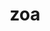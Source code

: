 ---
category: 3-letters
denotation: null
name: zoa
reference_link: https://www.etymonline.com/word/zoa
root_language: null
root_name: null
title: zoa
type: free
word_sums:
- respelling: zoa
  sum: 'Zoa + '
---